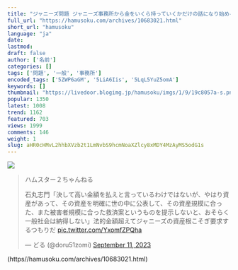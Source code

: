 ```yaml
---
title: "ジャニーズ問題 ジャニーズ事務所から金をいくら持っていくかだけの話になり始める 性加害問題当事者の会「金額が少ないと一般社会は納得しない」"
full_url: "https://hamusoku.com/archives/10683021.html"
short_url: "hamusoku"
language: "ja"
date: 
lastmod: 
draft: false
author: ['名前']
categories: []
tags: ['問題', '一般', '事務所']
encoded_tags: ['5ZWP6aGM', '5LiA6Iis', '5LqL5YuZ5omA']
keywords: []
thumbnail: "https://livedoor.blogimg.jp/hamusoku/imgs/1/9/19c8057a-s.png"
popular: 1350
latest: 1008
trend: 1162
featured: 703
views: 1999
comments: 146
weight: 1
slug: aHR0cHMvL2hhbXVzb2t1LmNvbS9hcmNoaXZlcy8xMDY4MzAyMS5odG1s
---
```


![](https://livedoor.blogimg.jp/hamusoku/imgs/1/9/19c8057a-s.png)

<blockquote class='twitter-tweet'><p>ハムスター２ちゃんねる</p><p lang='ja' dir='ltr'>石丸志門「決して高い金額を払えと言っているわけではないが、やはり資産があって、その資産を明確に世の中に公表して、その資産規模に合った、また被害者規模に合った救済案というものを提示しないと、おそらく一般社会は納得しない」法的金額超えてジャニーズの資産根こそぎ要求するつもりだ <a href='https//t.co/YxomfZPQha'>pic.twitter.com/YxomfZPQha</a></p>— どる (@doru51zomi) <a href='https//twitter.com/doru51zomi/status/1701269624145449142?ref_src=twsrc%5Etfw'>September 11, 2023</a></blockquote> 

(https//hamusoku.com/archives/10683021.html)
